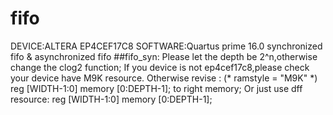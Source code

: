 # fifo
DEVICE:ALTERA EP4CEF17C8
SOFTWARE:Quartus prime 16.0
synchronized fifo &amp; asynchronized fifo
##fifo_syn:
Please let the depth be 2^n,otherwise change the clog2 function;
If you device is not ep4cef17c8,please check your device have M9K resource.
Otherwise revise :
(* ramstyle = "M9K" *) reg [WIDTH-1:0]      memory [0:DEPTH-1];
to right memory;
Or just use dff resource:
reg [WIDTH-1:0]      memory [0:DEPTH-1];
